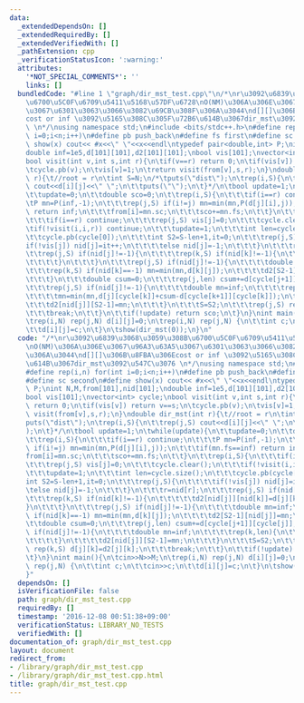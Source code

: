```yaml
---
data:
  _extendedDependsOn: []
  _extendedRequiredBy: []
  _extendedVerifiedWith: []
  _pathExtension: cpp
  _verificationStatusIcon: ':warning:'
  attributes:
    '*NOT_SPECIAL_COMMENTS*': ''
    links: []
  bundledCode: "#line 1 \"graph/dir_mst_test.cpp\"\n/*\nr\u3092\u6839\u3068\u3059\u308B\
    \u6700\u5C0F\u6709\u5411\u5168\u57DF\u6728\nO(NM)\u306A\u306E\u3067\u96A3\u63A5\
    \u3067\u6301\u3063\u3066\u3082\u69CB\u308F\u306A\u3044\nd[][]\u306B\u8FBA\u306E\
    cost or inf \u3092\u5165\u308C\u305F\u72B6\u614B\u3067dir_mst\u3092\u547C\u3076\
    \ \n*/\nusing namespace std;\n#include <bits/stdc++.h>\n#define rep(i,n) for(int\
    \ i=0;i<n;i++)\n#define pb push_back\n#define fs first\n#define sc second\n#define\
    \ show(x) cout<< #x<<\" \"<<x<<endl\ntypedef pair<double,int> P;\nint N,M,from[101],nid[101];\n\
    double inf=1e5,d[101][101],d2[101][101];\nbool vis[101];\nvector<int> cycle;\n\
    bool visit(int v,int s,int r){\n\tif(v==r) return 0;\n\tif(vis[v]) return v==s;\n\
    \tcycle.pb(v);\n\tvis[v]=1;\n\treturn visit(from[v],s,r);\n}\ndouble dir_mst(int\
    \ r){\t//root = r\n\tint S=N;\n/*\tputs(\"dist\");\n\trep(i,S){\n\t\trep(j,S)\
    \ cout<<d[i][j]<<\" \";\n\t\tputs(\"\");\n\t}*/\n\tbool update=1;\n\twhile(update){\n\
    \t\tupdate=0;\n\t\tdouble sco=0;\n\t\trep(i,S){\n\t\t\tif(i==r) continue;\n\t\t\
    \tP mn=P(inf,-1);\n\t\t\trep(j,S) if(i!=j) mn=min(mn,P(d[j][i],j));\n\t\t\tif(mn.fs==inf)\
    \ return inf;\n\t\t\tfrom[i]=mn.sc;\n\t\t\tsco+=mn.fs;\n\t\t}\n\t\trep(i,S){\n\
    \t\t\tif(i==r) continue;\n\t\t\trep(j,S) vis[j]=0;\n\t\t\tcycle.clear();\n\t\t\
    \tif(!visit(i,i,r)) continue;\n\t\t\tupdate=1;\n\t\t\tint len=cycle.size();\n\t\
    \t\tcycle.pb(cycle[0]);\n\t\t\tint S2=S-len+1,it=0;\n\t\t\trep(j,S){\n\t\t\t\t\
    if(!vis[j]) nid[j]=it++;\n\t\t\t\telse nid[j]=-1;\n\t\t\t}\n\t\t\tr=nid[r];\n\t\
    \t\trep(j,S) if(nid[j]!=-1){\n\t\t\t\trep(k,S) if(nid[k]!=-1){\n\t\t\t\t\td2[nid[j]][nid[k]]=d[j][k];\n\
    \t\t\t\t}\n\t\t\t}\n\t\t\trep(j,S) if(nid[j]!=-1){\n\t\t\t\tdouble mn=inf;\n\t\
    \t\t\trep(k,S) if(nid[k]==-1) mn=min(mn,d[k][j]);\n\t\t\t\td2[S2-1][nid[j]]=mn;\n\
    \t\t\t}\n\t\t\tdouble csum=0;\n\t\t\trep(j,len) csum+=d[cycle[j+1]][cycle[j]];\n\
    \t\t\trep(j,S) if(nid[j]!=-1){\n\t\t\t\tdouble mn=inf;\n\t\t\t\trep(k,len){\n\t\
    \t\t\t\tmn=min(mn,d[j][cycle[k]]+csum-d[cycle[k+1]][cycle[k]]);\n\t\t\t\t}\n\t\
    \t\t\td2[nid[j]][S2-1]=mn;\n\t\t\t}\n\t\t\tS=S2;\n\t\t\trep(j,S) rep(k,S) d[j][k]=d2[j][k];\n\
    \t\t\tbreak;\n\t\t}\n\t\tif(!update) return sco;\n\t}\n}\nint main(){\n\tcin>>N>>M;\n\
    \trep(i,N) rep(j,N) d[i][j]=0;\n\trep(i,N) rep(j,N) {\n\t\tint c;\n\t\tcin>>c;\n\
    \t\td[i][j]=c;\n\t}\n\tshow(dir_mst(0));\n}\n"
  code: "/*\nr\u3092\u6839\u3068\u3059\u308B\u6700\u5C0F\u6709\u5411\u5168\u57DF\u6728\
    \nO(NM)\u306A\u306E\u3067\u96A3\u63A5\u3067\u6301\u3063\u3066\u3082\u69CB\u308F\
    \u306A\u3044\nd[][]\u306B\u8FBA\u306Ecost or inf \u3092\u5165\u308C\u305F\u72B6\
    \u614B\u3067dir_mst\u3092\u547C\u3076 \n*/\nusing namespace std;\n#include <bits/stdc++.h>\n\
    #define rep(i,n) for(int i=0;i<n;i++)\n#define pb push_back\n#define fs first\n\
    #define sc second\n#define show(x) cout<< #x<<\" \"<<x<<endl\ntypedef pair<double,int>\
    \ P;\nint N,M,from[101],nid[101];\ndouble inf=1e5,d[101][101],d2[101][101];\n\
    bool vis[101];\nvector<int> cycle;\nbool visit(int v,int s,int r){\n\tif(v==r)\
    \ return 0;\n\tif(vis[v]) return v==s;\n\tcycle.pb(v);\n\tvis[v]=1;\n\treturn\
    \ visit(from[v],s,r);\n}\ndouble dir_mst(int r){\t//root = r\n\tint S=N;\n/*\t\
    puts(\"dist\");\n\trep(i,S){\n\t\trep(j,S) cout<<d[i][j]<<\" \";\n\t\tputs(\"\"\
    );\n\t}*/\n\tbool update=1;\n\twhile(update){\n\t\tupdate=0;\n\t\tdouble sco=0;\n\
    \t\trep(i,S){\n\t\t\tif(i==r) continue;\n\t\t\tP mn=P(inf,-1);\n\t\t\trep(j,S)\
    \ if(i!=j) mn=min(mn,P(d[j][i],j));\n\t\t\tif(mn.fs==inf) return inf;\n\t\t\t\
    from[i]=mn.sc;\n\t\t\tsco+=mn.fs;\n\t\t}\n\t\trep(i,S){\n\t\t\tif(i==r) continue;\n\
    \t\t\trep(j,S) vis[j]=0;\n\t\t\tcycle.clear();\n\t\t\tif(!visit(i,i,r)) continue;\n\
    \t\t\tupdate=1;\n\t\t\tint len=cycle.size();\n\t\t\tcycle.pb(cycle[0]);\n\t\t\t\
    int S2=S-len+1,it=0;\n\t\t\trep(j,S){\n\t\t\t\tif(!vis[j]) nid[j]=it++;\n\t\t\t\
    \telse nid[j]=-1;\n\t\t\t}\n\t\t\tr=nid[r];\n\t\t\trep(j,S) if(nid[j]!=-1){\n\t\
    \t\t\trep(k,S) if(nid[k]!=-1){\n\t\t\t\t\td2[nid[j]][nid[k]]=d[j][k];\n\t\t\t\t\
    }\n\t\t\t}\n\t\t\trep(j,S) if(nid[j]!=-1){\n\t\t\t\tdouble mn=inf;\n\t\t\t\trep(k,S)\
    \ if(nid[k]==-1) mn=min(mn,d[k][j]);\n\t\t\t\td2[S2-1][nid[j]]=mn;\n\t\t\t}\n\t\
    \t\tdouble csum=0;\n\t\t\trep(j,len) csum+=d[cycle[j+1]][cycle[j]];\n\t\t\trep(j,S)\
    \ if(nid[j]!=-1){\n\t\t\t\tdouble mn=inf;\n\t\t\t\trep(k,len){\n\t\t\t\t\tmn=min(mn,d[j][cycle[k]]+csum-d[cycle[k+1]][cycle[k]]);\n\
    \t\t\t\t}\n\t\t\t\td2[nid[j]][S2-1]=mn;\n\t\t\t}\n\t\t\tS=S2;\n\t\t\trep(j,S)\
    \ rep(k,S) d[j][k]=d2[j][k];\n\t\t\tbreak;\n\t\t}\n\t\tif(!update) return sco;\n\
    \t}\n}\nint main(){\n\tcin>>N>>M;\n\trep(i,N) rep(j,N) d[i][j]=0;\n\trep(i,N)\
    \ rep(j,N) {\n\t\tint c;\n\t\tcin>>c;\n\t\td[i][j]=c;\n\t}\n\tshow(dir_mst(0));\n\
    }"
  dependsOn: []
  isVerificationFile: false
  path: graph/dir_mst_test.cpp
  requiredBy: []
  timestamp: '2016-12-08 00:51:38+09:00'
  verificationStatus: LIBRARY_NO_TESTS
  verifiedWith: []
documentation_of: graph/dir_mst_test.cpp
layout: document
redirect_from:
- /library/graph/dir_mst_test.cpp
- /library/graph/dir_mst_test.cpp.html
title: graph/dir_mst_test.cpp
---
```

